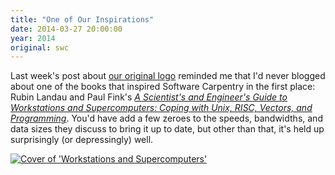 ```yaml
---
title: "One of Our Inspirations"
date: 2014-03-27 20:00:00
year: 2014
original: swc
---
```

<p>
  Last week's post about <a href="original-logo.html">our original logo</a>
  reminded me that I'd never blogged about one of the books that inspired Software Carpentry in the first place:
  Rubin Landau and Paul Fink's
  <em><a href="http://www.amazon.com/Scientists-Engineers-Guide-Workstations-Supercomputers/dp/0471532711/">A Scientist's and Engineer's Guide to Workstations and Supercomputers: Coping with Unix, RISC, Vectors, and Programming</a></em>.
  You'd have add a few zeroes to the speeds, bandwidths, and data sizes they discuss
  to bring it up to date,
  but other than that,
  it's held up surprisingly (or depressingly) well.
</p>
<a href="http://www.amazon.com/Scientists-Engineers-Guide-Workstations-Supercomputers/dp/0471532711/"><img src="{{site.github.url}}/files/2014/03/workstations-and-supercomputers.jpg" alt="Cover of 'Workstations and Supercomputers'" /></a>
